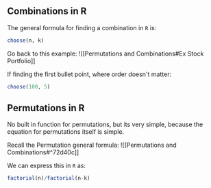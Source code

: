 
## Combinations in R

The general formula for finding a combination in `R` is:

```R
choose(n, k)
```

Go back to this example: 
![[Permutations and Combinations#Ex Stock Portfolio]]

If finding the first bullet point, where order doesn't matter:

```R
choose(100, 5)
```


## Permutations in R

No built in function for permutations, but its very simple, because the equation for permutations itself is simple.

Recall the Permutation general formula:
![[Permutations and Combinations#^72d40c]]

We can express this in `R` as:

```R
factorial(n)/factorial(n-k)
```

